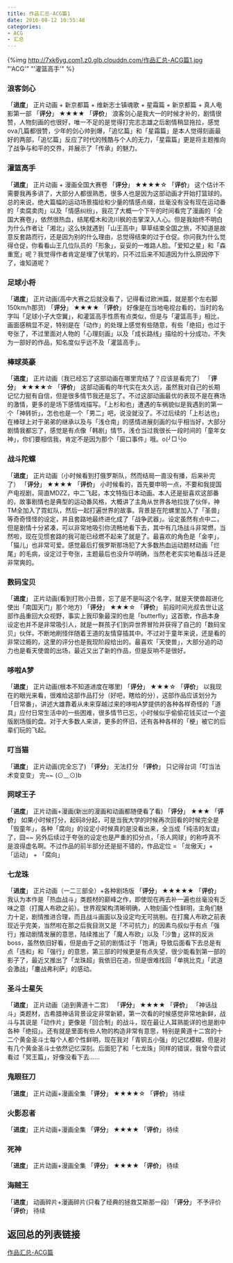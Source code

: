 ```yaml
---
title: 作品汇总-ACG篇1
date: 2016-08-12 10:55:48
categories: 
- ACG
- 汇总
---
```


{%img http://7xk6yg.com1.z0.glb.clouddn.com/作品汇总-ACG篇1.jpg "'ACG'" "'灌篮高手'" %}

### 浪客剑心

「**进度**」 正片动画 + 新京都篇 + 维新志士镇魂歌 + 星霜篇 + 新京都篇 + 真人电影第一部
「**评分**」 ★★★★
「**评价**」 浪客剑心是我大一的时候才补的，剧情很赞，人物刻画的也很好，唯一不足的是觉得打完志志雄之后剧情稍显拖拉，感觉ova几篇都很赞，少年的剑心帅到爆，「追忆篇」和「星霜篇」是本人觉得刻画最好的两部，「追忆篇」反应了时代的残酷与个人的无力，「星霜篇」更是将主题推向了战争与和平的交界，并展示了「传承」的魅力。

<!-- more -->

### 灌篮高手

「**进度**」 正片动画 + 漫画全国大赛卷
「**评分**」 ★★★★☆
「**评价**」 这个估计不需要我再多讲了，大部分人都很熟悉，很多人也是因为这部动画才开始打篮球的。总的来说，绝大篇幅的运动场景描绘和少量的情感点缀，丝毫没有没有现在运动番的「卖腐卖肉」以及「情感纠纷」，我花了大概一个下午的时间看完了漫画的「全国大赛卷」，依然很热血，结尾樱木和流川枫的击掌深入人心。但是我始终不明白为什么作者让「湘北」这么快就遇到「山王高中」草草结束全国之旅，不知道是故意反套路而行，还是因为别的什么理由，总觉得结束的过于仓促。你问我为什么觉得仓促，你看看山王几位队员的「形象」，妥妥的一堆路人脸。「爱知之星」和「森重宽」呢？我觉得作者肯定是埋了伏笔的，只不过后来不知道因为什么原因停下了，谁知道呢？

### 足球小将

「**进度**」 正片动画(高中大赛之后就没看了，记得看过欧洲篇，就是那个左右脚150km/h那货)
「**评分**」 ★★★★
「**评价**」 好像是在当地电视台看的，当时的名字叫「足球小子大空翼」，和灌篮高手性质有点类似，但是与「灌篮高手」相比，画面感稍显不足，特别是在「动作」的处理上感觉有些随意，有些「绝招」也过于夸张了，不过里面对人物的「心理刻画」以及「成长路线」描绘的十分成功，不失为一部好的作品，知名度似乎远不及「灌篮高手」。

### 棒球英豪

「**进度**」 正片动画（我已经忘了这部动画在哪里完结了？应该是看完了）
「**评分**」 ★★★★☆
「**评价**」 这部动画看的年代实在太久远，虽然我对自己的长期记忆力挺有自信，但是很多情节我还是忘了。不过这部动画最优的表现不是在赛场的激情，更多的是场下感情戏描写。「上杉和也」遭遇的车祸貌似是我遇到的第一个「神转折」，怎也也是一个「男二」吧，说没就没了。不过后续的「上杉达也」在棒球上对于弟弟的继承以及与「浅仓南」的感情进展刻画的似乎相当好，大部分剧情我都忘了，感觉是有点像「韩剧」情节，浅仓当过我很长一段时间的「童年女神」，你们要相信我，肯定不是因为那个「窗口事件」哦。o(╯□╰)o

### 战斗陀螺

「**进度**」 正片动画（小时候看到打俄罗斯队，然而结局一直没有播，后来补完了）
「**评分**」 ★★★★
「**评价**」 小时候看的，首先要申明一点，不要和我提国产电视剧，简直MDZZ，中二飞起，本文特指日本动画。本人还是挺喜欢这部番的，故事剧情也是典型的运动番风格，大概讲了主角从世界各地拉拢了伙伴，神TM全加入了霓虹队，然后一起打遍世界的故事。背景是在陀螺里加入了「圣兽」等奇奇怪怪的设定，并且套路地最终进化成了「战争武器」。设定虽然有点中二，但是剧情十分紧凑，可以非常地吸引你流畅地看下去，其中有几场战斗非常燃，当然啦，现在见惯套路的我可能已经燃不起来了就是了。最喜欢的角色是「金李」，「猫儿」也非常可爱。感觉最后打俄罗斯那场犯了大多数热血运动题材动画「烂尾」的毛病，设定过于夸张，主题最后也没升华明确，当然老老实实地看战斗还是非常爽的。

### 数码宝贝

「**进度**」 正片动画(看到打败小丑兽，忘了是不是叫这个名字，就是天使兽超进化使出「南国天门」那个地方)
「**评分**」 ★★★☆
「**评价**」 前段时间光叔去世让这部作品重回大众视野，事实上我印象最深的也是「butterfly」这首歌，作品本身设定也并不是非常吸引人，就是一群孩子们到异世界冒险并获得了自己的「数码宝贝」伙伴，不断地刷怪伴随着王道的友情穿插其中。不过对于童年来说，还是看的非常过瘾的，这里的评分也是我现阶段给出的。最喜欢「天使兽」，大部分追的动力也是看天使兽的出场，最近又出了新的作品，但是反响不是很好。

### 哆啦A梦

「**进度**」 正片动画(根本不知道进度在哪里)
「**评分**」 ★★★☆
「**评价**」 以我现在的眼光来看，很难给这部作品打分（好吧，瞎给的分），这部作品应该划分为「日常番」，讲述大雄靠着从未来穿越过来的哆啦A梦提供的各种各样奇怪的「道具」应付日常生活中的一些困难，很多情节已忘，小时候似乎偷偷花钱买过一个盗版剧场版的盘。对于大多数人来讲，更多的怀旧，还有各种各样的「梗」被它的后辈们玩的飞起。

### 叮当猫

「**进度**」 正片动画(完全忘了)
「**评分**」 无法打分
「**评价**」 只记得台词「叮当法术变变变」 完~~ (⊙﹏⊙)b

### 网球王子

「**进度**」 正片动画+漫画(新出的漫画和动画都随便看了看)
「**评分**」 ★★★
「**评价**」 如果小时候打分，起码8分起，可是当我大学的时候再次回看的时候完全是「毁童年」，各种「腐向」的设定小时候真的是没看出来，全当成「纯洁的友谊」了，囧~~ 另外后续过于夸张的设定也是严重的扣分点，「杀人网球」的称呼真不是浪得虚名啊。不过作品的前半部分还是挺不错的，作品定位 = 「龙傲天」+ 「运动」 + 「腐向」

### 七龙珠

「**进度**」 正片动画（一二三部全）+各种剧场版
「**评分**」 ★★★★★
「**评价**」 我认为本作是「热血战斗」类题材的巅峰之作，即使现在再去补一遍也丝毫没有乏味之意（打魔人布欧之前）。世界观架构清晰明确，人物刻画个性鲜明，主角们魅力十足，剧情推进合理，而且战斗画面以及设定均无可挑剔。在打魔人布欧之前表现近乎完美，当然啦在那之后我目测又是「不可抗力」的因素鸟叔似乎有点「强行」推动剧情发展的意思，陆续推出了「魔人布欧」以及「沙鲁」这样的反派boss，虽然依旧好看，但是由于之前的剧情过于「饱满」导致后面看下去总是有点「违和」和「强行」的意思，第三部的时候更是有点失望，很少能看到第一部的影子了，最近又推出了「龙珠超」我依旧在追，但是很难找回「单挑比克」「武道会激战」「鏖战弗利萨」的感动。

### 圣斗士星矢

「**进度**」 正片动画（追到黄道十二宫）
「**评分**」 ★★★★
「**评价**」 「神话战斗」类题材，古希腊神话背景设定非常新颖，第一次看的时候感觉非常地新鲜，战斗与其说是「动作片」更像是「回合制」的战斗，现在最让人耳熟能详的也是剧中各种「绝招」。还有就是里面有些人物的构造非常有意思，特别是黄道十二宫的十二个黄金圣斗士每个人都个性鲜明，现在我对「青铜五小强」的记忆模糊，但是对有几个黄金圣斗士依然记忆深刻。后面犯了和「七龙珠」同样的错误，我曾今尝试看过「冥王篇」，好像没看下去......

### 鬼眼狂刀

「**进度**」 正片动画+漫画全集
「**评分**」 ★★★★☆
「**评价**」 待续

### 火影忍者

「**进度**」 正片动画+漫画全集
「**评分**」 ★★★★
「**评价**」 待续

### 死神

「**进度**」 正片动画+漫画全集
「**评分**」 ★★★★
「**评价**」 待续

### 海贼王

「**进度**」 动画碎片+漫画碎片(只看了经典的拯救艾斯那一段)
「**评分**」 不予评价
「**评价**」 待续

## 返回总的列表链接

[作品汇总-ACG篇][list]

[list]: http://chenneal.github.io/2016/08/11/作品汇总-ACG篇/




